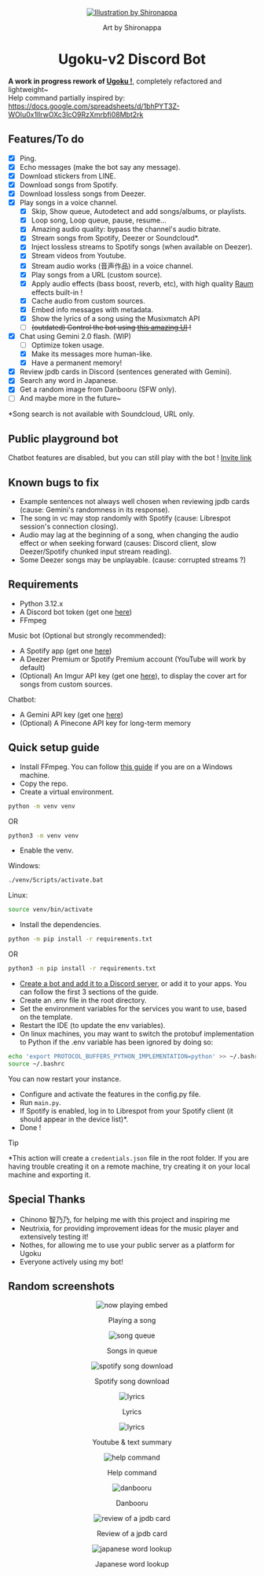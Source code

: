 <div align="center">
  <a href="https://twitter.com/shironappa_">
      <img src="https://i.imgur.com/gj3SRcY.png" alt="Illustration by Shironappa">
  </a>
  <p>Art by Shironappa</p>
  <h1>Ugoku-v2 Discord Bot</h1>
</div>

**A work in progress rework of [Ugoku !](https://github.com/Shewiiii/Ugoku-bot)**, completely refactored and lightweight~  
Help command partially inspired by: https://docs.google.com/spreadsheets/d/1bhPYT3Z-WOlu0x1llrwOXc3lcO9RzXmrbfi08Mbt2rk

<h2>Features/To do</h2>

- [x] Ping.
- [x] Echo messages (make the bot say any message).
- [x] Download stickers from LINE.
- [x] Download songs from Spotify.
- [x] Download lossless songs from Deezer.
- [x] Play songs in a voice channel.
  - [x] Skip, Show queue, Autodetect and add songs/albums, or playlists.
  - [x] Loop song, Loop queue, pause, resume...
  - [x] Amazing audio quality: bypass the channel's audio bitrate.
  - [x] Stream songs from Spotify, Deezer or Soundcloud*.
  - [x] Inject lossless streams to Spotify songs (when available on Deezer).
  - [x] Stream videos from Youtube.
  - [x] Stream audio works (音声作品) in a voice channel.
  - [x] Play songs from a URL (custom source).
  - [x] Apply audio effects (bass boost, reverb, etc), with high quality [Raum](https://www.native-instruments.com/en/products/komplete/effects/raum/) effects built-in !
  - [x] Cache audio from custom sources.
  - [x] Embed info messages with metadata.
  - [x] Show the lyrics of a song using the Musixmatch API
  - [ ] ~~(outdated) Control the bot using [this amazing UI](https://github.com/ChinHongTan/Ugoku-frontend) !~~
- [x] Chat using Gemini 2.0 flash. (WIP)
  - [ ] Optimize token usage.
  - [x] Make its messages more human-like.
  - [x] Have a permanent memory!
- [x] Review jpdb cards in Discord (sentences generated with Gemini).
- [x] Search any word in Japanese.
- [x] Get a random image from Danbooru (SFW only).
- [ ] And maybe more in the future~  

*Song search is not available with Soundcloud, URL only. 

<h2>Public playground bot</h2>

Chatbot features are disabled, but you can still play with the bot !
[Invite link](https://discord.com/oauth2/authorize?client_id=1260656795974897695)

<h2>Known bugs to fix</h2>

- Example sentences not always well chosen when reviewing jpdb cards (cause: Gemini's randomness in its response).
- The song in vc may stop randomly with Spotify (cause: Librespot session's connection closing).
- Audio may lag at the beginning of a song, when changing the audio effect or when seeking forward (causes: Discord client, slow Deezer/Spotify chunked input stream reading).
- Some Deezer songs may be unplayable. (cause: corrupted streams ?)

<h2>Requirements</h2>

- Python 3.12.x
- A Discord bot token (get one [here](https://discord.com/developers/applications))
- FFmpeg

Music bot (Optional but strongly recommended):

- A Spotify app (get one [here](https://developer.spotify.com/))
- A Deezer Premium or Spotify Premium account (YouTube will work by default)
- (Optional) An Imgur API key (get one [here](https://imgur.com/account/settings/apps)), to display the cover art for songs from custom sources.

Chatbot:

- A Gemini API key (get one [here](https://aistudio.google.com))
- (Optional) A Pinecone API key for long-term memory

<h2>Quick setup guide</h2>

- Install FFmpeg. You can follow [this guide](https://www.geeksforgeeks.org/how-to-install-ffmpeg-on-windows/) if you are on a Windows machine.
- Copy the repo.
- Create a virtual environment.

```bash
python -m venv venv
```

OR

```bash
python3 -m venv venv
```

- Enable the venv.

Windows:

```bash
./venv/Scripts/activate.bat
```

Linux:

```bash
source venv/bin/activate
```

- Install the dependencies.

```bash
python -m pip install -r requirements.txt
```

OR

```bash
python3 -m pip install -r requirements.txt
```

- [Create a bot and add it to a Discord server](https://guide.pycord.dev/getting-started/creating-your-first-bot), or add it to your apps. You can follow the first 3 sections of the guide.
- Create an .env file in the root directory.
- Set the environment variables for the services you want to use, based on the template.
- Restart the IDE (to update the env variables).
- On linux machines, you may want to switch the protobuf implementation to Python if the .env variable has been ignored by doing so:
```bash
echo 'export PROTOCOL_BUFFERS_PYTHON_IMPLEMENTATION=python' >> ~/.bashrc
source ~/.bashrc
```
You can now restart your instance.
- Configure and activate the features in the config.py file.
- Run `main.py`.
- If Spotify is enabled, log in to Librespot from your Spotify client (it should appear in the device list)\*.
- Done !

> [!TIP]
> \*This action will create a `credentials.json` file in the root folder. If you are having trouble creating it on a remote machine, try creating it on your local machine and exporting it.

<h2>Special Thanks</h2>

- Chinono 智乃乃, for helping me with this project and inspiring me
- Neutrixia, for providing improvement ideas for the music player and extensively testing it!
- Nothes, for allowing me to use your public server as a platform for Ugoku
- Everyone actively using my bot!

<h2>Random screenshots</h2>

<div align="center">
  <img src="img/now_playing.png" alt="now playing embed"/>
  <p>Playing a song</p>
  <img src="img/song_queue.jpg" alt="song queue"/>
  <p>Songs in queue</p>
  <img src="img/spotify_download.jpg" alt="spotify song download"/>
  <p>Spotify song download</p>
  <img src="img/lyrics.jpg" alt="lyrics"/>
  <p>Lyrics</p>
  <img src="img/youtube_summary.jpg" alt="lyrics"/>
  <p>Youtube & text summary</p>
  <img src="img/help_command.jpg" alt="help command"/>
  <p>Help command</p>
  <img src="img/danbooru.jpg" alt="danbooru"/>
  <p>Danbooru</p>
  <img src="img/jpdb_review.jpg" alt="review of a jpdb card"/>
  <p>Review of a jpdb card</p>
  <img src="img/jpdb_dict.jpg" alt="japanese word lookup"/>
  <p>Japanese word lookup</p>
</div>
